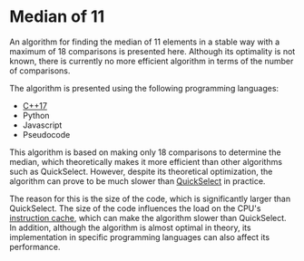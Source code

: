# Median of 11

An algorithm for finding the median of 11 elements in a stable way with a maximum of 18 comparisons is presented here.
Although its optimality is not known, there is currently no more efficient algorithm in terms of the number of comparisons.

The algorithm is presented using the following programming languages:

- [C++17](https://github.com/fpelliccioni/median_11/blob/93905bf85f70a657242b957a88e26db23ed966d0/cpp/median_11_stable_18cmps.hpp)
- Python
- Javascript
- Pseudocode

This algorithm is based on making only 18 comparisons to determine the median, which theoretically makes it more efficient than other algorithms such as QuickSelect. However, despite its theoretical optimization, the algorithm can prove to be much slower than [QuickSelect](https://en.wikipedia.org/wiki/Quickselect) in practice.

The reason for this is the size of the code, which is significantly larger than QuickSelect. The size of the code influences the load on the CPU's [instruction cache](https://en.wikipedia.org/wiki/CPU_cache), which can make the algorithm slower than QuickSelect. In addition, although the algorithm is almost optimal in theory, its implementation in specific programming languages can also affect its performance.
